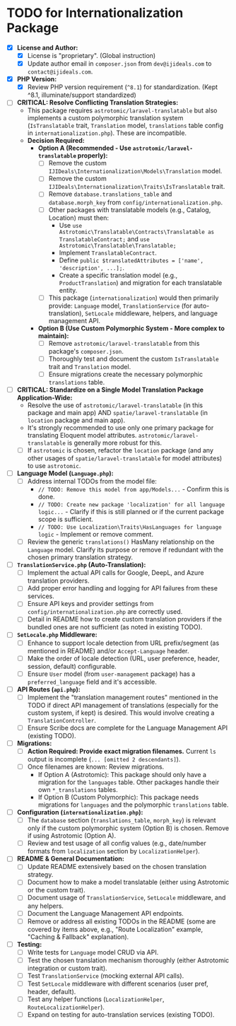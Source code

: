 # TODO for Internationalization Package

- [X] **License and Author:**
    - [X] License is "proprietary". (Global instruction)
    - [X] Update author email in `composer.json` from `dev@ijideals.com` to `contact@ijideals.com`.
- [X] **PHP Version:**
    - [X] Review PHP version requirement (`^8.1`) for standardization. (Kept ^8.1, illuminate/support standardized)
- [ ] **CRITICAL: Resolve Conflicting Translation Strategies:**
    - This package requires `astrotomic/laravel-translatable` but also implements a custom polymorphic translation system (`IsTranslatable` trait, `Translation` model, `translations` table config in `internationalization.php`). These are incompatible.
    - **Decision Required:**
        - **Option A (Recommended - Use `astrotomic/laravel-translatable` properly):**
            - [ ] Remove the custom `IJIDeals\Internationalization\Models\Translation` model.
            - [ ] Remove the custom `IJIDeals\Internationalization\Traits\IsTranslatable` trait.
            - [ ] Remove `database.translations_table` and `database.morph_key` from `config/internationalization.php`.
            - [ ] Other packages with translatable models (e.g., Catalog, Location) must then:
                - Use `use Astrotomic\Translatable\Contracts\Translatable as TranslatableContract;` and `use Astrotomic\Translatable\Translatable;`
                - Implement `TranslatableContract`.
                - Define `public $translatedAttributes = ['name', 'description', ...];`.
                - Create a specific translation model (e.g., `ProductTranslation`) and migration for each translatable entity.
            - [ ] This package (`internationalization`) would then primarily provide: `Language` model, `TranslationService` (for auto-translation), `SetLocale` middleware, helpers, and language management API.
        - **Option B (Use Custom Polymorphic System - More complex to maintain):**
            - [ ] Remove `astrotomic/laravel-translatable` from this package's `composer.json`.
            - [ ] Thoroughly test and document the custom `IsTranslatable` trait and `Translation` model.
            - [ ] Ensure migrations create the necessary polymorphic `translations` table.
- [ ] **CRITICAL: Standardize on a Single Model Translation Package Application-Wide:**
    - Resolve the use of `astrotomic/laravel-translatable` (in this package and main app) AND `spatie/laravel-translatable` (in `location` package and main app).
    - It's strongly recommended to use only one primary package for translating Eloquent model attributes. `astrotomic/laravel-translatable` is generally more robust for this.
    - [ ] If `astrotomic` is chosen, refactor the `location` package (and any other usages of `spatie/laravel-translatable` for model attributes) to use `astrotomic`.
- [ ] **Language Model (`Language.php`):**
    - [ ] Address internal TODOs from the model file:
        - `// TODO: Remove this model from app/Models...` - Confirm this is done.
        - `// TODO: Create new package 'localization' for all language logic...` - Clarify if this is still planned or if the current package scope is sufficient.
        - `// TODO: Use Localization\Traits\HasLanguages for language logic` - Implement or remove comment.
    - [ ] Review the generic `translations()` HasMany relationship on the `Language` model. Clarify its purpose or remove if redundant with the chosen primary translation strategy.
- [ ] **`TranslationService.php` (Auto-Translation):**
    - [ ] Implement the actual API calls for Google, DeepL, and Azure translation providers.
    - [ ] Add proper error handling and logging for API failures from these services.
    - [ ] Ensure API keys and provider settings from `config/internationalization.php` are correctly used.
    - [ ] Detail in README how to create custom translation providers if the bundled ones are not sufficient (as noted in existing TODO).
- [ ] **`SetLocale.php` Middleware:**
    - [ ] Enhance to support locale detection from URL prefix/segment (as mentioned in README) and/or `Accept-Language` header.
    - [ ] Make the order of locale detection (URL, user preference, header, session, default) configurable.
    - [ ] Ensure `User` model (from `user-management` package) has a `preferred_language` field and it's accessible.
- [ ] **API Routes (`api.php`):**
    - [ ] Implement the "translation management routes" mentioned in the TODO if direct API management of translations (especially for the custom system, if kept) is desired. This would involve creating a `TranslationController`.
    - [ ] Ensure Scribe docs are complete for the Language Management API (existing TODO).
- [ ] **Migrations:**
    - [ ] **Action Required: Provide exact migration filenames.** Current `ls` output is incomplete (`... [omitted 2 descendants]`).
    - [ ] Once filenames are known: Review migrations.
        - If Option A (Astrotomic): This package should only have a migration for the `languages` table. Other packages handle their own `*_translations` tables.
        - If Option B (Custom Polymorphic): This package needs migrations for `languages` and the polymorphic `translations` table.
- [ ] **Configuration (`internationalization.php`):**
    - [ ] The `database` section (`translations_table`, `morph_key`) is relevant only if the custom polymorphic system (Option B) is chosen. Remove if using Astrotomic (Option A).
    - [ ] Review and test usage of all config values (e.g., date/number formats from `localization` section by `LocalizationHelper`).
- [ ] **README & General Documentation:**
    - [ ] Update README extensively based on the chosen translation strategy.
    - [ ] Document how to make a model translatable (either using Astrotomic or the custom trait).
    - [ ] Document usage of `TranslationService`, `SetLocale` middleware, and any helpers.
    - [ ] Document the Language Management API endpoints.
    - [ ] Remove or address all existing TODOs in the README (some are covered by items above, e.g., "Route Localization" example, "Caching & Fallback" explanation).
- [ ] **Testing:**
    - [ ] Write tests for `Language` model CRUD via API.
    - [ ] Test the chosen translation mechanism thoroughly (either Astrotomic integration or custom trait).
    - [ ] Test `TranslationService` (mocking external API calls).
    - [ ] Test `SetLocale` middleware with different scenarios (user pref, header, default).
    - [ ] Test any helper functions (`LocalizationHelper`, `RouteLocalizationHelper`).
    - [ ] Expand on testing for auto-translation services (existing TODO).
